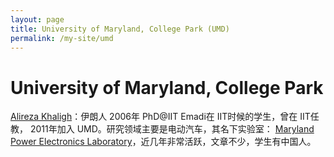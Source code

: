 ```yaml
---
layout: page
title: University of Maryland, College Park (UMD)
permalink: /my-site/umd
---
```

# University of Maryland, College Park


[Alireza Khaligh](https://eng.umd.edu/clark/faculty/417/Alireza-Khaligh)：伊朗人 2006年 PhD@IIT Emadi在 IIT时候的学生，曾在 IIT任教， 2011年加入 UMD。研究领域主要是电动汽车，其名下实验室： [Maryland Power Electronics Laboratory](https://khaligh.ece.umd.edu/)，近几年非常活跃，文章不少，学生有中国人。
